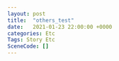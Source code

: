 ```yaml
---
layout: post
title:  "others_test"
date:   2021-01-23 22:00:00 +0000
categories: Etc
Tags: Story Etc
SceneCode: []
---
```


